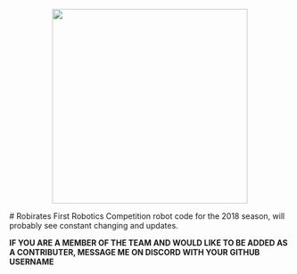 <p align="center">
  <img src="http://frc971.org/sites/default/files/field/image/PowerUp_FacebookCover.jpg" width="350"/>
</p>
# Robirates
First Robotics Competition robot code for the 2018 season, will probably see constant changing and updates.

**IF YOU ARE A MEMBER OF THE TEAM AND WOULD LIKE TO BE ADDED AS A CONTRIBUTER, MESSAGE ME ON DISCORD WITH YOUR GITHUB USERNAME**

